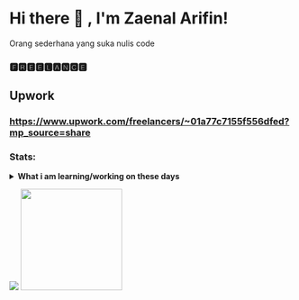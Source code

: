 
# Hi there 👋 , I'm Zaenal Arifin!
Orang sederhana yang suka nulis code

### 🅵🆁🅴🅴🅻🅰🅽🅲🅴
## Upwork
### https://www.upwork.com/freelancers/~01a77c7155f556dfed?mp_source=share

### Stats:
<details>
 <summary><strong>What i am learning/working on these days</strong></summary>
   - 🔭 I’m currently working on ...
   - 🌱 I’m currently learning ...
   - 👯 I’m looking to collaborate on ...
   - 🤔 I’m looking for help with ...
   - 💬 Ask me about ...
   - 📫 How to reach me: ...
   - 😄 Pronouns: ...
   - ⚡ Fun fact: ...
</details>
<p>
    <img src="https://github-readme-stats.vercel.app/api?username=zaenalrfn&hide=contribs,prs&show_icons=true&hide_border=true&title_color=000" />
    <img src="https://github-readme-stats.vercel.app/api/top-langs/?username=zaenalrfn&layout=compact" height=180 />
</p>


<!--
**bagusfe/bagusfe** is a ✨ _special_ ✨ repository because its `README.md` (this file) appears on your GitHub profile.

Here are some ideas to get you started:

- 🔭 I’m currently working on ...
- 🌱 I’m currently learning ...
- 👯 I’m looking to collaborate on ...
- 🤔 I’m looking for help with ...
- 💬 Ask me about ...
- 📫 How to reach me: ...
- 😄 Pronouns: ...
- ⚡ Fun fact: ...
-->

